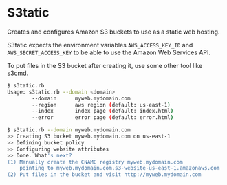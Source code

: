 S3tatic
=======

Creates and configures Amazon S3 buckets to use as a static web hosting.

S3tatic expects the environment variables `AWS_ACCESS_KEY_ID` and `AWS_SECRET_ACCESS_KEY` to be able to use the Amazon Web Services API.

To put files in the S3 bucket after creating it, use some other tool like [s3cmd](http://s3tools.org/s3cmd-sync).

```sh
$ s3tatic.rb
Usage: s3tatic.rb --domain <domain>
        --domain      myweb.mydomain.com
        --region      aws region (default: us-east-1)
        --index       index page (default: index.html)
        --error       error page (default: error.html)
```

```sh
$ s3tatic.rb --domain myweb.mydomain.com
>> Creating S3 bucket myweb.mydomain.com on us-east-1
>> Defining bucket policy
>> Configuring website attributes
>> Done. What's next?
(1) Manually create the CNAME registry myweb.mydomain.com
    pointing to myweb.mydomain.com.s3-website-us-east-1.amazonaws.com
(2) Put files in the bucket and visit http://myweb.mydomain.com
```

